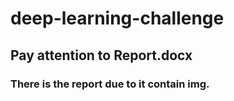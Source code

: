 # deep-learning-challenge
## Pay attention to Report.docx
### There is the report due to it contain img. 
